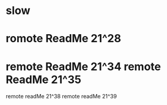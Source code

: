 # slow
romote ReadMe 21^28
================
remote ReadMe 21^34
remote ReadMe 21^35
================
remote readMe 21^38
remote readMe 21^39

